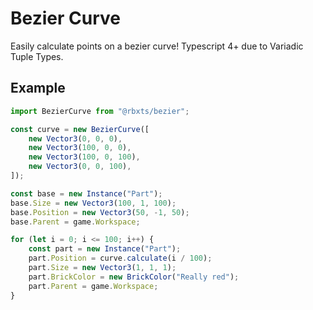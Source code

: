 # Bezier Curve
Easily calculate points on a bezier curve!
Typescript 4+ due to Variadic Tuple Types.
## Example
```ts
import BezierCurve from "@rbxts/bezier";

const curve = new BezierCurve([
	new Vector3(0, 0, 0),
	new Vector3(100, 0, 0),
	new Vector3(100, 0, 100),
	new Vector3(0, 0, 100),
]);

const base = new Instance("Part");
base.Size = new Vector3(100, 1, 100);
base.Position = new Vector3(50, -1, 50);
base.Parent = game.Workspace;

for (let i = 0; i <= 100; i++) {
	const part = new Instance("Part");
	part.Position = curve.calculate(i / 100);
	part.Size = new Vector3(1, 1, 1);
	part.BrickColor = new BrickColor("Really red");
	part.Parent = game.Workspace;
}
```
